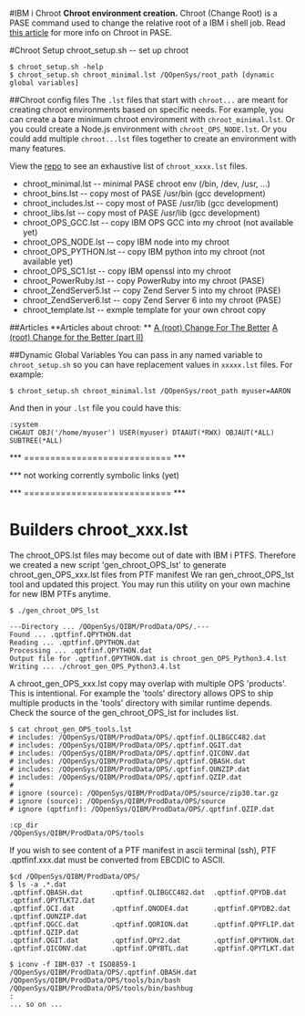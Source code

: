 #IBM i Chroot
**Chroot environment creation.** Chroot (Change Root) is a PASE command used to change the relative root of a IBM i shell job.  Read [this article](http://bit.ly/ibmsystemsmag-chroot) for more info on Chroot in PASE.

#Chroot Setup
chroot_setup.sh -- set up chroot
```
$ chroot_setup.sh -help
$ chroot_setup.sh chroot_minimal.lst /QOpenSys/root_path [dynamic global variables]

```
##Chroot config files
The `.lst` files that start with `chroot...` are meant for creating chroot environments based on specific needs.  For example, you can create a bare minimum chroot environment with `chroot_minimal.lst`.  Or you could create a Node.js environment with `chroot_OPS_NODE.lst`.  Or you could add multiple `chroot...lst` files together to create an environment with many features.

View the [repo](https://bitbucket.org/litmis/ibmichroot/src) to see an exhaustive list of `chroot_xxxx.lst` files.


- chroot_minimal.lst         -- minimal PASE chroot env (/bin, /dev, /usr, ...)
- chroot_bins.lst            -- copy most of PASE /usr/bin (gcc development)
- chroot_includes.lst        -- copy most of PASE /usr/lib (gcc development)
- chroot_libs.lst            -- copy most of PASE /usr/lib (gcc development)
- chroot_OPS_GCC.lst         -- copy IBM OPS GCC into my chroot (not available yet)
- chroot_OPS_NODE.lst        -- copy IBM node into my chroot
- chroot_OPS_PYTHON.lst      -- copy IBM python into my chroot (not available yet)
- chroot_OPS_SC1.lst         -- copy IBM openssl into my chroot
- chroot_PowerRuby.lst       -- copy PowerRuby into my chroot (PASE)
- chroot_ZendServer5.lst     -- copy Zend Server 5 into my chroot (PASE)
- chroot_ZendServer6.lst     -- copy Zend Server 6 into my chroot (PASE)
- chroot_template.lst        -- exmple template for your own chroot copy

##Articles
**Articles about chroot: **
[A (root) Change For The Better](http://bit.ly/ibmsystemsmag-chroot)
[A (root) Change for the Better (part II)](http://bit.ly/ism-chroot2)

##Dynamic Global Variables
You can pass in any named variable to `chroot_setup.sh` so you can have replacement values in `xxxxx.lst` files.  For example:

```
$ chroot_setup.sh chroot_minimal.lst /QOpenSys/root_path myuser=AARON
```
And then in your `.lst` file you could have this:
```
:system
CHGAUT OBJ('/home/myuser') USER(myuser) DTAAUT(*RWX) OBJAUT(*ALL) SUBTREE(*ALL)
```

*** ============================ ***

*** not working corrently symbolic links (yet)

*** ============================ ***

# Builders chroot_xxx.lst
The chroot_OPS.lst files may become out of date with IBM i PTFS. 
Therefore we created a new script 'gen_chroot_OPS_lst' 
to generate chroot_gen_OPS_xxx.lst files from PTF manifest
We ran gen_chroot_OPS_lst tool and updated this project. 
You may run this utility on your own machine for new IBM PTFs anytime.
 
```
$ ./gen_chroot_OPS_lst 

---Directory ... /QOpenSys/QIBM/ProdData/OPS/.---
Found ... .qptfinf.QPYTHON.dat
Reading ... .qptfinf.QPYTHON.dat
Processing ... .qptfinf.QPYTHON.dat
Output file for .qptfinf.QPYTHON.dat is chroot_gen_OPS_Python3.4.lst
Writing ... ./chroot_gen_OPS_Python3.4.lst
```

A chroot_gen_OPS_xxx.lst copy may overlap with multiple OPS 'products'.
This is intentional. For example the 'tools' directory allows OPS to ship 
multiple products in the 'tools' directory with similar runtime depends.
Check the source of the gen_chroot_OPS_lst for includes list.
``` 
$ cat chroot_gen_OPS_tools.lst 
# includes: /QOpenSys/QIBM/ProdData/OPS/.qptfinf.QLIBGCC482.dat
# includes: /QOpenSys/QIBM/ProdData/OPS/.qptfinf.QGIT.dat
# includes: /QOpenSys/QIBM/ProdData/OPS/.qptfinf.QICONV.dat
# includes: /QOpenSys/QIBM/ProdData/OPS/.qptfinf.QBASH.dat
# includes: /QOpenSys/QIBM/ProdData/OPS/.qptfinf.QUNZIP.dat
# includes: /QOpenSys/QIBM/ProdData/OPS/.qptfinf.QZIP.dat
#
# ignore (source): /QOpenSys/QIBM/ProdData/OPS/source/zip30.tar.gz
# ignore (source): /QOpenSys/QIBM/ProdData/OPS/source
# ignore (qptfinf): /QOpenSys/QIBM/ProdData/OPS/.qptfinf.QZIP.dat

:cp_dir
/QOpenSys/QIBM/ProdData/OPS/tools

```

If you wish to see content of a PTF manifest in ascii terminal (ssh),
PTF .qptfinf.xxx.dat must be converted from EBCDIC to ASCII. 
```
$cd /QOpenSys/QIBM/ProdData/OPS/
$ ls -a .*.dat
.qptfinf.QBASH.dat       .qptfinf.QLIBGCC482.dat  .qptfinf.QPYDB.dat       .qptfinf.QPYTLKT2.dat
.qptfinf.QCI.dat         .qptfinf.QNODE4.dat      .qptfinf.QPYDB2.dat      .qptfinf.QUNZIP.dat
.qptfinf.QGCC.dat        .qptfinf.QORION.dat      .qptfinf.QPYFLIP.dat     .qptfinf.QZIP.dat
.qptfinf.QGIT.dat        .qptfinf.QPY2.dat        .qptfinf.QPYTHON.dat
.qptfinf.QICONV.dat      .qptfinf.QPYBTL.dat      .qptfinf.QPYTLKT.dat

$ iconv -f IBM-037 -t ISO8859-1 /QOpenSys/QIBM/ProdData/OPS/.qptfinf.QBASH.dat
/QOpenSys/QIBM/ProdData/OPS/tools/bin/bash
/QOpenSys/QIBM/ProdData/OPS/tools/bin/bashbug
:
... so on ...
```



